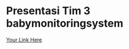 # Presentasi Tim 3 babymonitoringsystem

[Your Link Here](https://youtu.be/k_bg11pN_zk?si=79ioG8lC_7I-aQMn)

